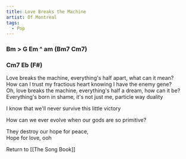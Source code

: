```yaml
---
title: Love Breaks the Machine
artist: Of Montreal
tags: 
  - Pop
---
```


### Bm > G Em ^ am (Bm7 Cm7) 
### Cm7 Eb (F#) 

Love breaks the machine, everything's half apart, what can it mean?  
How can I trust my fractious heart knowing I have the enemy gene?  
Oh, love breaks the machine, everything's half a dream, how can it be?  
Everything's born in shame, it's not just me, particle way duality  
  
I know that we'll never survive this little victory  

How can we ever evolve when our gods are so primitive?  
  
They destroy our hope for peace,  
Hope for love, ooh

Return to [[The Song Book]]